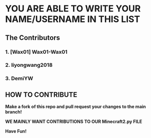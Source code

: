 # YOU ARE ABLE TO WRITE YOUR NAME/USERNAME IN THIS LIST
## The Contributors
### 1. [Wax01] Wax01-Wax01
### 2. liyongwang2018
### 3. DemiYW
## HOW TO CONTRIBUTE
**Make a fork of this repo and pull request your changes to the main branch!**

**WE MAINLY WANT CONTRIBUTIONS TO OUR Minecraft2.py FILE**

**Have Fun!**

